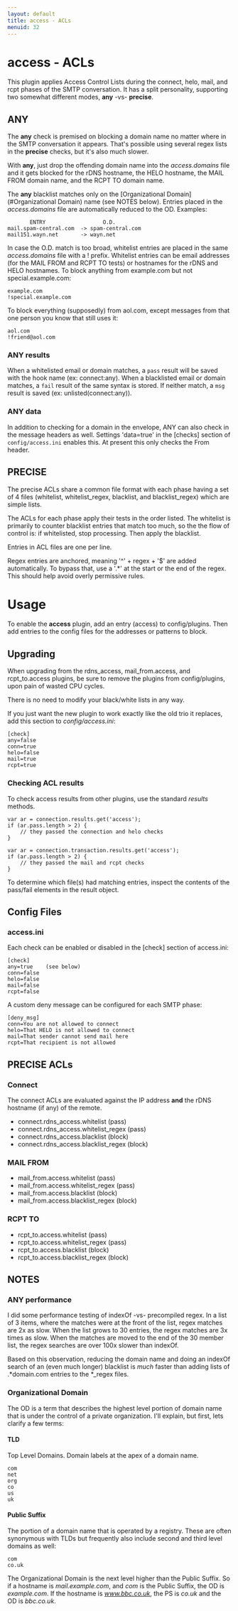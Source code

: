```yaml
---
layout: default
title: access - ACLs
menuid: 32
---
```

# access - ACLs

This plugin applies Access Control Lists during the connect, helo, mail, and
rcpt phases of the SMTP conversation. It has a split personality, supporting
two somewhat different modes, **any** -vs- **precise**.

## ANY

The **any** check is premised on blocking a domain
name no matter where in the SMTP conversation it appears. That's possible using
several regex lists in the **precise** checks, but it's also much slower.

With **any**, just drop the offending domain name into the _access.domains_ file
and it gets blocked for the rDNS hostname, the HELO hostname, the MAIL FROM
domain name, and the RCPT TO domain name.

The **any** blacklist matches only on the [Organizational Domain](#Organizational Domain) name (see NOTES below). Entries placed in the _access.domains_ file are automatically reduced to the OD. Examples:

           ENTRY                  O.D.
    mail.spam-central.com  -> spam-central.com
    mail151.wayn.net       -> wayn.net

In case the O.D. match is too broad, whitelist entries are placed in the same
_access.domains_ file with a ! prefix. Whitelist entries can be email addresses
(for the MAIL FROM and RCPT TO tests) or hostnames for the rDNS and HELO
hostnames. To block anything from example.com but not special.example.com:

    example.com
    !special.example.com

To block everything (supposedly) from aol.com, except messages from that one
person you know that still uses it:

    aol.com
    !friend@aol.com

### ANY results

When a whitelisted email or domain matches, a `pass` result will be saved
with the hook name (ex: connect:any). When a blacklisted email or domain
matches, a `fail` result of the same syntax is stored. If neither match, a
`msg` result is saved (ex: unlisted(connect:any)).

### ANY data

In addition to checking for a domain in the envelope, ANY can also check in
the message headers as well. Settings 'data=true' in the [checks] section of
`config/access.ini` enables this. At present this only checks the From header.

## PRECISE

The precise ACLs share a common file format with each phase having a set of
4 files (whitelist, whitelist\_regex, blacklist, and blacklist\_regex) which
are simple lists.

The ACLs for each phase apply their tests in the order listed. The whitelist
is primarily to counter blacklist entries that match too much, so the the flow
of control is: if whitelisted, stop processing. Then apply the blacklist. 

Entries in ACL files are one per line.

Regex entries are anchored, meaning '^' + regex + '$' are added automatically.
To bypass that, use a '.\*' at the start or the end of the regex. This should
help avoid overly permissive rules.

# Usage

To enable the **access** plugin, add an entry (access) to config/plugins. Then
add entries to the config files for the addresses or patterns to block.

## Upgrading

When upgrading from the rdns\_access, mail\_from.access, and rcpt\_to.access
plugins, be sure to remove the plugins from config/plugins, upon pain of
wasted CPU cycles.

There is no need to modify your black/white lists in any way.

If you just want the new plugin to work exactly like the old trio it replaces,
add this section to _config/access.ini_:

    [check]
    any=false
    conn=true
    helo=false
    mail=true
    rcpt=true

### Checking ACL results

To check access results from other plugins, use the standard *results*
methods.

    var ar = connection.results.get('access');
    if (ar.pass.length > 2) {
        // they passed the connection and helo checks
    }
     
    var ar = connection.transaction.results.get('access');
    if (ar.pass.length > 2) {
        // they passed the mail and rcpt checks
    }

To determine which file(s) had matching entries, inspect the contents
of the pass/fail elements in the result object.

## Config Files

### access.ini

Each check can be enabled or disabled in the [check] section of access.ini:

    [check]
    any=true    (see below)
    conn=false
    helo=false
    mail=false
    rcpt=false

A custom deny message can be configured for each SMTP phase:

    [deny_msg]
    conn=You are not allowed to connect
    helo=That HELO is not allowed to connect
    mail=That sender cannot send mail here
    rcpt=That recipient is not allowed


## PRECISE ACLs

### Connect

The connect ACLs are evaluated against the IP address **and** the rDNS
hostname (if any) of the remote.

* connect.rdns\_access.whitelist          (pass)
* connect.rdns\_access.whitelist\_regex   (pass)
* connect.rdns\_access.blacklist          (block)
* connect.rdns\_access.blacklist\_regex   (block)

### MAIL FROM

* mail\_from.access.whitelist          (pass)
* mail\_from.access.whitelist\_regex   (pass)
* mail\_from.access.blacklist          (block)
* mail\_from.access.blacklist\_regex   (block)

### RCPT TO

* rcpt\_to.access.whitelist           (pass)
* rcpt\_to.access.whitelist\_regex    (pass)
* rcpt\_to.access.blacklist           (block)
* rcpt\_to.access.blacklist\_regex    (block)


## NOTES

### ANY performance

I did some performance testing of indexOf -vs- precompiled regex. In
a list of 3 items, where the matches were at the front of the list, regex
matches are 2x as slow. When the list grows to 30 entries, the regex
matches are 3x times as slow. When the matches are moved to the end of the
30 member list, the regex searches are over 100x slower than indexOf.

Based on this observation, reducing the domain name and doing an indexOf
search of an (even much longer) blacklist is *much* faster than adding lists
of .\*domain.com entries to the \*\_regex files.

### Organizational Domain

The OD is a term that describes the highest level portion of domain name that
is under the control of a private organization. I'll explain, but first, lets
clarify a few terms:

#### TLD

Top Level Domains. Domain labels at the apex of a domain name.

    com
    net
    org
    co
    us
    uk

#### Public Suffix

The portion of a domain name that is operated by a registry. These are often
synonymous with TLDs but frequently also include second and third level
domains as well:

    com
    co.uk

The Organizational Domain is the next level higher than the Public Suffix. So
if a hostname is *mail.example.com*, and *com* is the Public Suffix, the OD is
*example.com*. If the hostname is *www.bbc.co.uk*, the PS is *co.uk* and the
OD is *bbc.co.uk*.


